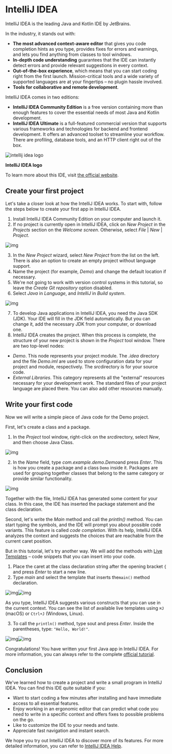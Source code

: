 # IntelliJ IDEA

IntelliJ IDEA is the leading Java and Kotlin IDE by JetBrains.

In the industry, it stands out with:

- **The most advanced context-aware editor** that gives you code completion hints as you type, provides fixes for errors and warnings, and lets you find anything from classes to tool windows.
- **In-depth code understanding** guarantees that the IDE can instantly detect errors and provide relevant suggestions in every context.
- **Out-of-the-box experience**, which means that you can start coding right from the first launch. Mission-critical tools and a wide variety of supported languages are at your fingertips – no plugin hassle involved.
- **Tools for collaborative and remote development**.

IntelliJ IDEA comes in two editions:

- **IntelliJ IDEA Community Edition** is a free version containing more than enough features to cover the essential needs of most Java and Kotlin development.
- **IntelliJ IDEA Ultimate** is a full-featured commercial version that supports various frameworks and technologies for backend and frontend development. It offers an advanced toolset to streamline your workflow. There are profiling, database tools, and an HTTP client right out of the box.

![intellij idea logo](https://ucarecdn.com/d9d6aa88-7736-4c68-8e12-96dd3d013e37/)

**IntelliJ IDEA logo**

To learn more about this IDE, visit [the official website](https://www.jetbrains.com/idea/features/).

## Create your first project

Let's take a closer look at how the IntelliJ IDEA works. To start with, follow the steps below to create your first app in IntelliJ IDEA.

1. Install IntelliJ IDEA Community Edition on your computer and launch it.
2. If no project is currently open in IntelliJ IDEA, click on *New Project* in the *Projects* section on the *Welcome screen*. Otherwise, select *File* | *New* | *Project*.

![img](https://ucarecdn.com/2e027724-d644-4b9d-9d5e-59d86431c0e1/-/preview/)

3. In the *New Project* wizard, select *New Project* from the list on the left. There is also an option to create an empty project without language support.
4. Name the project (for example, *Demo*) and change the default location if necessary.
5. We're not going to work with version control systems in this tutorial, so leave the *Create Git repository* option disabled.
6. Select *Java* in *Language*, and *IntelliJ* in *Build system*.

![img](https://ucarecdn.com/1101aefd-455d-443b-a66a-9869ef778ac2/)

7. To develop Java applications in IntelliJ IDEA, you need the Java SDK (JDK). Your IDE will fill in the JDK field automatically. But you can change it, add the necessary JDK from your computer, or download one.
8. IntelliJ IDEA creates the project. When this process is complete, the structure of your new project is shown in the *Project* tool window. There are two top-level nodes:

- *Demo*. This node represents your project module. The *.idea* directory and the file *Demo.iml* are used to store configuration data for your project and module, respectively. The *src*directory is for your source code.
- *External Libraries*. This category represents all the "external" resources necessary for your development work. The standard files of your project language are placed there. You can also add other resources manually.

## Write your first code

Now we will write a simple piece of Java code for the Demo project.

First, let's create a class and a package.

1. In the *Project* tool window, right-click on the *src*directory, select *New*, and then choose Java Class.

![img](https://ucarecdn.com/5e6337fd-46a3-4fb7-a188-413656318717/)

2. In the *Name* field, type *com.example.demo.Demo*and press *Enter*. This is how you create a package and a class `Demo` inside it. Packages are used for grouping together classes that belong to the same category or provide similar functionality.

![img](https://ucarecdn.com/928ace11-8b00-4e5a-a848-1ecb8c492e1f/)

Together with the file, IntelliJ IDEA has generated some content for your class. In this case, the IDE has inserted the package statement and the class declaration.

Second, let's write the *Main* method and call the *println()* method. You can start typing the symbols, and the IDE will prompt you about possible code variants. This feature is called *code completion*. With its help, IntelliJ IDEA analyzes the context and suggests the choices that are reachable from the current caret position.

But in this tutorial, let's try another way. We will add the methods with [Live Templates](https://www.jetbrains.com/help/idea/using-live-templates.html#write-code) – code snippets that you can insert into your code.

1. Place the caret at the class declaration string after the opening bracket `{` and press *Enter* to start a new line.
2. Type *main* and select the template that inserts the`main()` method declaration.

![img](https://ucarecdn.com/d5c3ea03-7489-46ed-af40-d9d796a0598d/)![img](https://ucarecdn.com/d3bd6b20-1b3a-4c4a-a0d9-ce380ab68852/)

As you type, IntelliJ IDEA suggests various constructs that you can use in the current context. You can see the list of available live templates using `⌘J` (macOS) or `Ctrl+J` (Windows, Linux).

3. To call the `println()` method, type sout and press *Enter*. Inside the parentheses, type: `"Hello, World!"`.

![img](https://ucarecdn.com/d457c8c2-140d-4f56-a3b5-8c0cf6b2b5ec/)![img](https://ucarecdn.com/ab067cbd-13cd-4b97-81f7-352b903931a4/)

Congratulations! You have written your first Java app in IntelliJ IDEA. For more information, you can always refer to the complete [official tutorial](https://www.jetbrains.com/help/idea/creating-and-running-your-first-java-application.html#create_project).

## Conclusion

We've learned how to create a project and write a small program in IntelliJ IDEA. You can find this IDE quite suitable if you:

- Want to start coding a few minutes after installing and have immediate access to all essential features.
- Enjoy working in an ergonomic editor that can predict what code you need to write in a specific context and offers fixes to possible problems on the go.
- Like to customize the IDE to your needs and taste.
- Appreciate fast navigation and instant search.

We hope you try out IntelliJ IDEA to discover more of its features. For more detailed information, you can refer to [IntelliJ IDEA Help](https://www.jetbrains.com/help/idea/getting-started.html).